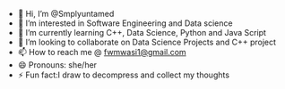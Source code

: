 - 👋 Hi, I’m @Smplyuntamed
- 👀 I’m interested in Software Engineering and Data science
- 🌱 I’m currently learning C++, Data Science, Python and Java Script
- 💞️ I’m looking to collaborate on Data Science Projects and C++ project 
- 📫 How to reach me @ fwmwasi1@gmail.com
- 😄 Pronouns: she/her
- ⚡ Fun fact:I draw to decompress and collect my thoughts 

<!---
Smplyuntamed/Smplyuntamed is a ✨ special ✨ repository because its `README.md` (this file) appears on your GitHub profile.
You can click the Preview link to take a look at your changes.
--->
